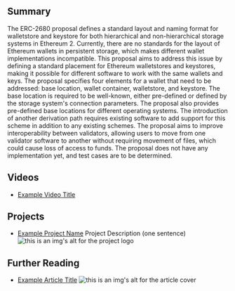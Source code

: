## Summary

The ERC-2680 proposal defines a standard layout and naming format for walletstore and keystore for both hierarchical and non-hierarchical storage systems in Ethereum 2. Currently, there are no standards for the layout of Ethereum wallets in persistent storage, which makes different wallet implementations incompatible. This proposal aims to address this issue by defining a standard placement for Ethereum walletstores and keystores, making it possible for different software to work with the same wallets and keys. The proposal specifies four elements for a wallet that need to be addressed: base location, wallet container, walletstore, and keystore. The base location is required to be well-known, either pre-defined or defined by the storage system's connection parameters. The proposal also provides pre-defined base locations for different operating systems. The introduction of another derivation path requires existing software to add support for this scheme in addition to any existing schemes. The proposal aims to improve interoperability between validators, allowing users to move from one validator software to another without requiring movement of files, which could cause loss of access to funds. The proposal does not have any implementation yet, and test cases are to be determined.

## Videos

- [Example Video Title](https://www.youtube.com/watch?v=TDGq4aeevgY)

## Projects

- [Example Project Name](https://xxxx.xxx/xxxxx) Project Description (one sentence) ![this is an img's alt for the project logo](https://xxxx.xxx/project-logo.xxx)

## Further Reading

- [Example Article Title](https://xxxx.xxx/xxxxx) ![this is an img's alt for the article cover](https://xxxx.xxx/article-cover.xxx)
